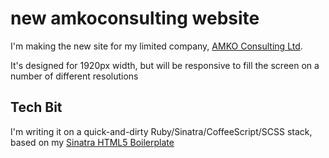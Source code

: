 # new amkoconsulting website

I'm making the new site for my limited company, [AMKO Consulting Ltd](http://amkoconsulting.co.uk).

It's designed for 1920px width, but will be responsive to fill the screen on a number of different resolutions

Tech Bit
--------

I'm writing it on a quick-and-dirty Ruby/Sinatra/CoffeeScript/SCSS stack, based on my [Sinatra HTML5 Boilerplate](https://github.com/iamkoch/sinatra-html5-boilerplate)
